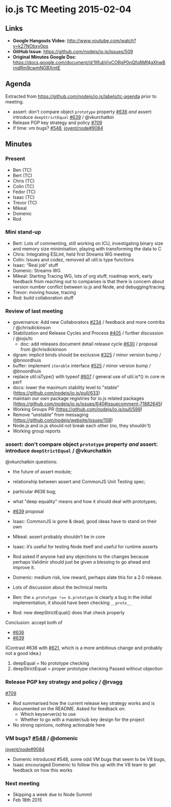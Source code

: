 # io.js TC Meeting 2015-02-04

## Links

* **Google Hangouts Video**: <http://www.youtube.com/watch?v=k27NObxy0ps>
* **GitHub Issue**: <https://github.com/nodejs/io.js/issues/509>
* **Original Minutes Google Doc**: <https://docs.google.com/document/d/1IIfubVivCORgP0nQfo8Mf4gXhwBrndRm9cwmNGBXmtE>

## Agenda

Extracted from <https://github.com/nodejs/io.js/labels/tc-agenda> prior to meeting.

* assert: don't compare object `prototype` property [#636](https://github.com/nodejs/io.js/pull/636) _and_  assert: introduce `deepStrictEqual` [#639](https://github.com/nodejs/io.js/pull/639) / @vkurchatkin
* Release PGP key strategy and policy [#709](https://github.com/nodejs/io.js/issues/709)
* If time: vm bugs? [#548](https://github.com/nodejs/io.js/issues/548), [joyent/node#9084](https://github.com/joyent/node/issues/9084)

## Minutes

### Present

* Ben (TC)
* Bert (TC)
* Chris (TC)
* Colin (TC)
* Fedor (TC)
* Isaac (TC)
* Trevor (TC)
* Mikeal
* Domenic
* Rod

### Mini stand-up

* Bert: Lots of commenting, still working on ICU, investigating binary size and memory size minimisation, playing with transforming the data to C
* Chris: Integrating ESLint, held first Streams WG meeting
* Colin: Issues and codez, removed all util.is type functions
* Isaac: “Real job” stuff
* Domenic: Streams WG
* Mikeal: Starting Tracing WG, lots of org stuff, roadmap work, early feedback from reaching out to companies is that there is concern about version number conflict between io.js and Node, and debugging/tracing.
* Trevor: moving house, tracing
* Rod: build collaboration stuff

### Review of last meeting

* governance: Add new Collaborators [#234](https://github.com/nodejs/io.js/issues/234) / feedback and more contribs / @chrisdickinson
* Stabilization and Release Cycles and Process [#405](https://github.com/nodejs/io.js/issues/405) / further discussion / @iojs/tc
  * doc: add releases document detail release cycle [#630](https://github.com/nodejs/io.js/issues/630) / proposal from @chrisdickinson
* dgram: implicit binds should be exclusive [#325](https://github.com/nodejs/io.js/issues/325) / minor version bump / @bnoordhuis
* buffer: implement `iterable` interface [#525](https://github.com/nodejs/io.js/issues/525)  / minor version bump / @bnoordhuis
* replace util.isType() with typeof [#607](https://github.com/nodejs/io.js/issues/607) / general use of util.is*() in core re perf
* docs: lower the maximum stability level to "stable" (<https://github.com/nodejs/io.js/pull/633>)
* maintain our own package registries for io.js related packages (<https://github.com/nodejs/io.js/issues/640#issuecomment-71882645>)
* Working Groups PR (<https://github.com/nodejs/io.js/pull/599>)
* Remove “unstable” from messaging (<https://github.com/nodejs/website/issues/108>)
* Node.js and io.js should not break each other (no, they shouldn't)
* Working group reports

### assert: don't compare object `prototype` property _and_  assert: introduce `deepStrictEqual` / @vkurchatkin

@vkurchatkin questions:

* the future of assert module;
* relationship between assert and CommonJS Unit Testing spec;
* particular #636 bug;
* what "deep equality" means and how it should deal with prototypes;
* [#639](https://github.com/nodejs/io.js/pull/639) proposal

* Isaac: CommonJS is gone & dead, good ideas have to stand on their own
* Mikeal: assert probably shouldn’t be in core
* Isaac: it’s useful for testing Node itself and useful for runtime asserts
* Rod asked if anyone had any objections to the changes because perhaps Validmir should just be given a blessing to go ahead and improve it.
* Domenic: medium risk, low reward, perhaps slate this for a 2.0 release.
* Lots of discussion about the technical merits
* Ben: the `a.prototype !== b.prototype` is clearly a bug in the initial implementation, it should have been checking `__proto__`
* Rod: new deepStrictEqual() does that check properly

Conclusion: accept both of

* [#636](https://github.com/nodejs/io.js/pull/636)
* [#639](https://github.com/nodejs/io.js/pull/639)

(Contrast #636 with [#621](https://github.com/nodejs/io.js/pull/621), which is a more ambitious change and probably not a good idea.)

1. deepEqual = No prototype checking
2. deepStrictEqual = proper prototype checking
Passed without objection

### Release PGP key strategy and policy / @rvagg

[#709](https://github.com/nodejs/io.js/issues/709)

* Rod summarised how the current release key strategy works and is documented on the README. Asked for feedback on:
  * Which keyserver(s) to use
  * Whether to go with a master/sub key design for the project
* No strong opinions, nothing actionable here

### VM bugs? [#548](https://github.com/nodejs/io.js/issues/548) / @domenic

[joyent/node#9084](https://github.com/joyent/node/issues/9084)

* Domenic introduced #548, some odd VM bugs that seem to be V8 bugs,
* Isaac encouraged Domenic to follow this up with the V8 team to get feedback on how this works

### Next meeting

* Skipping a week due to Node Summit
* Feb 18th 2015
